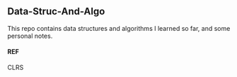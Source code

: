 ## Data-Struc-And-Algo
This repo contains data structures and algorithms I learned so far, and some personal notes.



#### REF
CLRS
